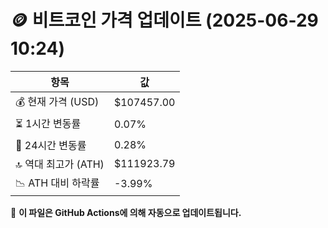 # 🪙 비트코인 가격 업데이트 (2025-06-29 10:24)

| 항목                | 값 |
|--------------------|----------------|
| 💰 현재 가격 (USD) | $107457.00 |
| ⏳ 1시간 변동률    | 0.07% |
| 📆 24시간 변동률   | 0.28% |
| 🔝 역대 최고가 (ATH) | $111923.79 |
| 📉 ATH 대비 하락률 | -3.99% |

🔄 **이 파일은 GitHub Actions에 의해 자동으로 업데이트됩니다.**
